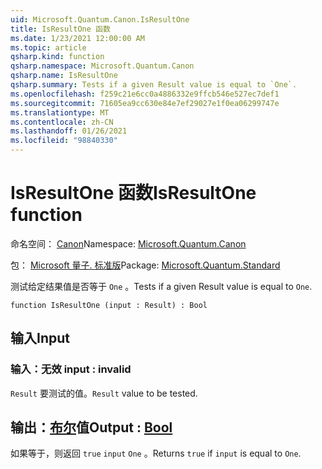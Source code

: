 ```yaml
---
uid: Microsoft.Quantum.Canon.IsResultOne
title: IsResultOne 函数
ms.date: 1/23/2021 12:00:00 AM
ms.topic: article
qsharp.kind: function
qsharp.namespace: Microsoft.Quantum.Canon
qsharp.name: IsResultOne
qsharp.summary: Tests if a given Result value is equal to `One`.
ms.openlocfilehash: f259c21e6cc0a4886332e9ffcb546e527ec7def1
ms.sourcegitcommit: 71605ea9cc630e84e7ef29027e1f0ea06299747e
ms.translationtype: MT
ms.contentlocale: zh-CN
ms.lasthandoff: 01/26/2021
ms.locfileid: "98840330"
---
```

# <a name="isresultone-function"></a><span data-ttu-id="93c01-102">IsResultOne 函数</span><span class="sxs-lookup"><span data-stu-id="93c01-102">IsResultOne function</span></span>

<span data-ttu-id="93c01-103">命名空间： [Canon](xref:Microsoft.Quantum.Canon)</span><span class="sxs-lookup"><span data-stu-id="93c01-103">Namespace: [Microsoft.Quantum.Canon](xref:Microsoft.Quantum.Canon)</span></span>

<span data-ttu-id="93c01-104">包： [Microsoft 量子. 标准版](https://nuget.org/packages/Microsoft.Quantum.Standard)</span><span class="sxs-lookup"><span data-stu-id="93c01-104">Package: [Microsoft.Quantum.Standard](https://nuget.org/packages/Microsoft.Quantum.Standard)</span></span>


<span data-ttu-id="93c01-105">测试给定结果值是否等于 `One` 。</span><span class="sxs-lookup"><span data-stu-id="93c01-105">Tests if a given Result value is equal to `One`.</span></span>

```qsharp
function IsResultOne (input : Result) : Bool
```


## <a name="input"></a><span data-ttu-id="93c01-106">输入</span><span class="sxs-lookup"><span data-stu-id="93c01-106">Input</span></span>

### <a name="input--__invalidresult__"></a><span data-ttu-id="93c01-107">输入：__无效 <Result>__</span><span class="sxs-lookup"><span data-stu-id="93c01-107">input : __invalid<Result>__</span></span>

<span data-ttu-id="93c01-108">`Result` 要测试的值。</span><span class="sxs-lookup"><span data-stu-id="93c01-108">`Result` value to be tested.</span></span>



## <a name="output--bool"></a><span data-ttu-id="93c01-109">输出：[布尔](xref:microsoft.quantum.lang-ref.bool)值</span><span class="sxs-lookup"><span data-stu-id="93c01-109">Output : [Bool](xref:microsoft.quantum.lang-ref.bool)</span></span>

<span data-ttu-id="93c01-110">如果等于，则返回 `true` `input` `One` 。</span><span class="sxs-lookup"><span data-stu-id="93c01-110">Returns `true` if `input` is equal to `One`.</span></span>